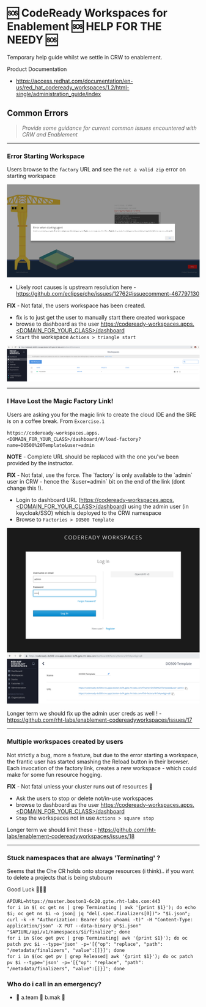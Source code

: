 # 🆘 CodeReady Workspaces for Enablement 🆘 HELP FOR THE NEEDY 🆘

Temporary help guide whilst we settle in CRW to enablement. 

Product Documentation

- https://access.redhat.com/documentation/en-us/red_hat_codeready_workspaces/1.2/html-single/administration_guide/index

## Common Errors
> _Provide some guidance for current common issues encountered with CRW and Enablement_
____

### Error Starting Workspace

Users browse to the `factory` URL and see the `not a valid zip` error on starting workspace

![not-a-valid-zip](images/not-a-valid-zip.png)

- Likely root causes is upstream resolution here - https://github.com/eclipse/che/issues/12762#issuecomment-467797130

<p class="tip">
<b>FIX</b> - Not fatal, the users workspace has been created.

- fix is to just get the user to manually start there created workspace
- browse to dashboard as the user https://codeready-workspaces.apps.<DOMAIN_FOR_YOUR_CLASS>/dashboard
- `Start` the workspace `Actions > triangle start`
</p>

![not-a-valid-zip-fix](images/not-a-valid-zip-fix.png)

____

### I Have Lost the Magic Factory Link!

Users are asking you for the magic link to create the cloud IDE and the SRE is on a coffee break. From `Excercise.1`

```
https://codeready-workspaces.apps.<DOMAIN_FOR_YOUR_CLASS>/dashboard/#/load-factory?name=DO500%20Template&user=admin
```
<p class="tip">
<b>NOTE</b> - Complete URL should be replaced with the one you've been provided by the instructor.
</p>

<p class="tip">
<b>FIX</b> - Not fatal, use the force. The `factory` is only available to the `admin` user in CRW - hence the `&user=admin` bit on the end of the link (dont change this !).

- Login to dashboard URL (https://codeready-workspaces.apps.<DOMAIN_FOR_YOUR_CLASS>/dashboard) using the admin user (in keycloak/SSO) which is deployed to the CRW namespace
- Browse to `Factories > DO500 Template`
</p>

![admin-login-crw](images/admin-login-crw.png)
![factory-link](images/factory-link.png)

Longer term we should fix up the admin user creds as well ! - https://github.com/rht-labs/enablement-codereadyworkspaces/issues/17

____

### Multiple workspaces created by users

Not strictly a bug, more a feature, but due to the error starting a workspace, the frantic user has started smashing the Reload button in their browser. Each invocation of the factory link, creates a new workspace - which could make for some fun resource hogging.

<p class="tip">
<b>FIX</b> - Not fatal unless your cluster runs out of resources 🤠

- Ask the users to stop or delete not/in-use workspaces
- browse to dashboard as the user https://codeready-workspaces.apps.<DOMAIN_FOR_YOUR_CLASS>/dashboard
- `Stop` the workspaces not in use `Actions > square stop`
</p>

Longer term we should limit these - https://github.com/rht-labs/enablement-codereadyworkspaces/issues/18

____

### Stuck namespaces that are always 'Terminating' ?

Seems that the Che CR holds onto storage resources (i think).. if you want to delete a projects that is being stubourn

Good Luck 🤠🤠🤠

```
APIURL=https://master.boston1-6c20.gpte.rht-labs.com:443
for i in $( oc get ns | grep Terminating | awk '{print $1}'); do echo $i; oc get ns $i -o json| jq "del(.spec.finalizers[0])"> "$i.json"; curl -k -H "Authorization: Bearer $(oc whoami -t)" -H "Content-Type: application/json" -X PUT --data-binary @"$i.json" "$APIURL/api/v1/namespaces/$i/finalize"; done
for i in $(oc get pvc | grep Terminating| awk '{print $1}'); do oc patch pvc $i --type='json' -p='[{"op": "replace", "path": "/metadata/finalizers", "value":[]}]'; done
for i in $(oc get pv | grep Released| awk '{print $1}'); do oc patch pv $i --type='json' -p='[{"op": "replace", "path": "/metadata/finalizers", "value":[]}]'; done
```

### Who do i call in an emergency?

- 📴 a.team 📴 b.mak 📴
